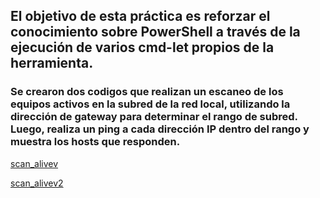## El objetivo de esta práctica es reforzar el conocimiento sobre PowerShell a través de la ejecución de varios cmd-let propios de la herramienta.

### Se crearon dos codigos que realizan un escaneo de los equipos activos en la subred de la red local, utilizando la dirección de gateway para determinar el rango de subred. Luego, realiza un ping a cada dirección IP dentro del rango y muestra los hosts que responden.

[scan_alivev](https://github.com/JaRoCal/PIA_LAB_PC/blob/b449351651602276d17b2a72752684d35b2a102b/Scripting%20en%20PowerShell/scan_alivev.ps1)

[scan_alivev2](https://github.com/JaRoCal/PIA_LAB_PC/blob/b449351651602276d17b2a72752684d35b2a102b/Scripting%20en%20PowerShell/scan_alivev2.ps1)
